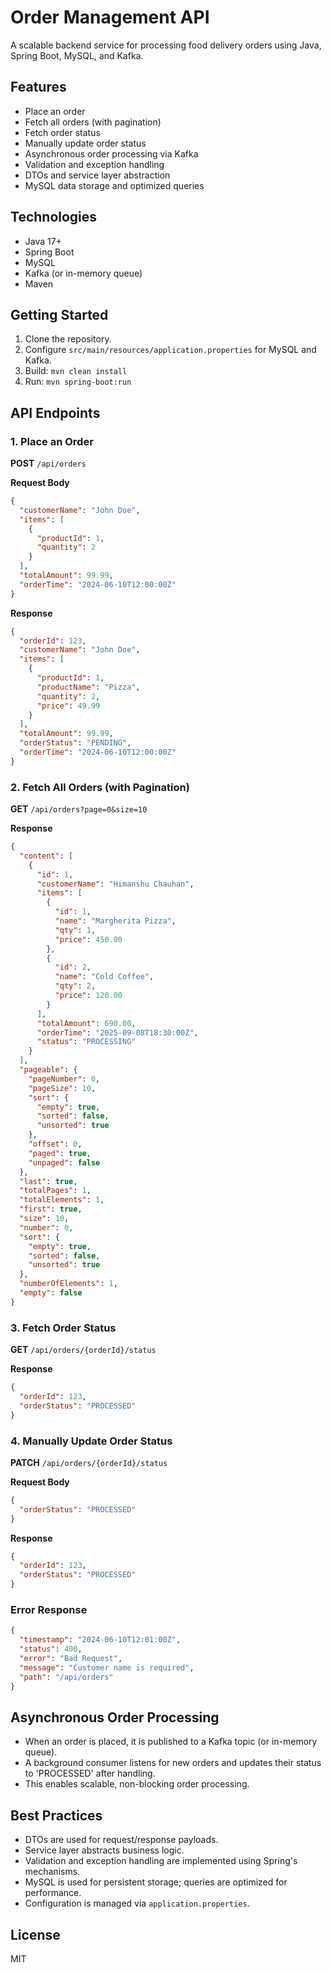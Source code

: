 

# Order Management API

A scalable backend service for processing food delivery orders using Java, Spring Boot, MySQL, and Kafka.

## Features

- Place an order
- Fetch all orders (with pagination)
- Fetch order status
- Manually update order status
- Asynchronous order processing via Kafka
- Validation and exception handling
- DTOs and service layer abstraction
- MySQL data storage and optimized queries

## Technologies

- Java 17+
- Spring Boot
- MySQL
- Kafka (or in-memory queue)
- Maven

## Getting Started

1. Clone the repository.
2. Configure `src/main/resources/application.properties` for MySQL and Kafka.
3. Build: `mvn clean install`
4. Run: `mvn spring-boot:run`

## API Endpoints

### 1. Place an Order

**POST** `/api/orders`

**Request Body**
```json
{
  "customerName": "John Doe",
  "items": [
    {
      "productId": 1,
      "quantity": 2
    }
  ],
  "totalAmount": 99.99,
  "orderTime": "2024-06-10T12:00:00Z"
}
```

**Response**
```json
{
  "orderId": 123,
  "customerName": "John Doe",
  "items": [
    {
      "productId": 1,
      "productName": "Pizza",
      "quantity": 2,
      "price": 49.99
    }
  ],
  "totalAmount": 99.99,
  "orderStatus": "PENDING",
  "orderTime": "2024-06-10T12:00:00Z"
}
```

### 2. Fetch All Orders (with Pagination)

**GET** `/api/orders?page=0&size=10`

**Response**
```json
{
  "content": [
    {
      "id": 1,
      "customerName": "Himanshu Chauhan",
      "items": [
        {
          "id": 1,
          "name": "Margherita Pizza",
          "qty": 1,
          "price": 450.00
        },
        {
          "id": 2,
          "name": "Cold Coffee",
          "qty": 2,
          "price": 120.00
        }
      ],
      "totalAmount": 690.00,
      "orderTime": "2025-09-08T18:30:00Z",
      "status": "PROCESSING"
    }
  ],
  "pageable": {
    "pageNumber": 0,
    "pageSize": 10,
    "sort": {
      "empty": true,
      "sorted": false,
      "unsorted": true
    },
    "offset": 0,
    "paged": true,
    "unpaged": false
  },
  "last": true,
  "totalPages": 1,
  "totalElements": 1,
  "first": true,
  "size": 10,
  "number": 0,
  "sort": {
    "empty": true,
    "sorted": false,
    "unsorted": true
  },
  "numberOfElements": 1,
  "empty": false
}
```

### 3. Fetch Order Status

**GET** `/api/orders/{orderId}/status`

**Response**
```json
{
  "orderId": 123,
  "orderStatus": "PROCESSED"
}
```

### 4. Manually Update Order Status

**PATCH** `/api/orders/{orderId}/status`

**Request Body**
```json
{
  "orderStatus": "PROCESSED"
}
```

**Response**
```json
{
  "orderId": 123,
  "orderStatus": "PROCESSED"
}
```

### Error Response

```json
{
  "timestamp": "2024-06-10T12:01:00Z",
  "status": 400,
  "error": "Bad Request",
  "message": "Customer name is required",
  "path": "/api/orders"
}
```

## Asynchronous Order Processing

- When an order is placed, it is published to a Kafka topic (or in-memory queue).
- A background consumer listens for new orders and updates their status to 'PROCESSED' after handling.
- This enables scalable, non-blocking order processing.

## Best Practices

- DTOs are used for request/response payloads.
- Service layer abstracts business logic.
- Validation and exception handling are implemented using Spring's mechanisms.
- MySQL is used for persistent storage; queries are optimized for performance.
- Configuration is managed via `application.properties`.

## License

MIT
